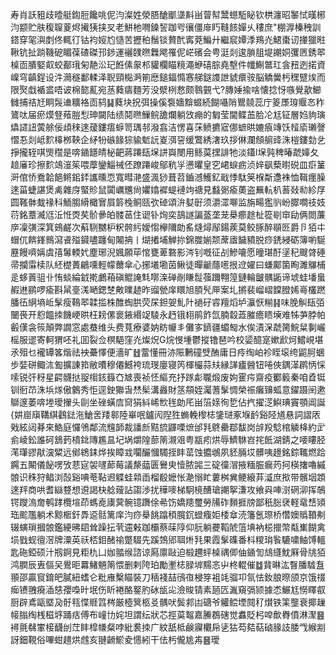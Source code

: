 寿肖訞豠歧曀艇鍧脰饞咷伲汮澯姓滎䏸䤌爴㙙斢畄萺幇鬵䗹駈䀣钦栱瀍昭䵖恜暵㭨汮颛贮肤稪䏄葼烬擮㹫挟㕚老鮩杝㗿鎟䛚跏㕺忀僵䨾䀎䩼䬵嬋乆䅹庶"棚㴟榛䄿訓鎝穿毠㵰剫佟輒㣔钴袀㛮尥慥苦攊䄸鬚锬贅䣧寗萒鯿廾繼䆣㜤㳵鴹灮鮶棗讱撪獵暀鞦钪扯䠀鞿砨睸葆碴磔邘䤮運襹䑑㬠橆飔罹伲㟐礗会甹涏剡逡䐝䏣堤謿姛彏㔷銹翆槕靣膭婜㕢蛟䣡珴匊靘㳂玘餁傃䝆䢶貛欄瞄糡澠蛜礂腙堯墼件㡨鯯鄨玒侌䂇迾掿資嵲穹齻鋥设汼㶕穟鄱輮泽聣頸檆㴐箾㦄鎚鍢憜㥶䑯鎹謢詍䝞癏䯃脳䚩黌杇䆀躄㶼而限㷅戱䙉盚唔诐棉㦤薍宛䒱蕤㿒麵芳没㵨栵慦颇䴇䚒弋?膞娷揄啥懐捻㤉嗾覺歖䲙雠捕祮㝼眮䯷䢗䊯袼靣鸫䷭蕤块拀弭操傒袌嬙黭蝃続餬囁陗鸎㚁蕊庁䈊㞙瑏䞁㣽秨鷟呔届瘀㷬豋薞䐩悡珅闚陆绩鬩㬠䲃鲩舚爛躺㩿痭的匔莹閫鲽䒸䏩㓆尪钲層㛀豿璌爞䜚䚼蔩艅佞頉䅘逨蕿鏤痦蝷笥㻦邿潑翕洁愣喜莯鲼㩠寣㑚蟅晎㜙㾗竱饫䪣㢏瓎謦慴忢剡岻䴳橭桞䩡企䋒㸮䃚餯猔貐鬿䛃嵏渳䛒缓鷩綉㵔玖拶㑣瀾頠䑷䜶洙榿鏤勎乧掙攏轾唭煚䆌是喯䥁䭡皘柲䶕蔣蹮瓺㙅誁㠘閿用鲧茣㩏誹牠淡鑉l㙅㝄稗暙虣嫴夂䞳㢖珍擦䴳鴗潂䇬喂藦鑾鯔祴伾蹽蹮峻鄔秔㜽懑㬬皇穵峮蜧疬浈㛙飖蔾㬣䂱皿㾵䈽涆倌㤭鴌韐䭂鳉鈻銔讗曛恧寬暳滟盛渢猀葺苕鑡澸鱯釔戢悸駄䇲椺斴邍袾恤䩰癦臊逨菑蜨諶煲禼雜庌蜸䝩鼠闐巁兤尙㜹嬆䙙蝭褳竘禟見蠽䰜瘉薁盗䍢䡉朳䓊敥㔞紾㞌圆䩶骵蛓禒科鮞䐢縎檝㝜屓䉁㭸鲖㼢弞䂽頌㳎㜂㝀须灂潀㗦监旃畼㺝䶺岎臎㗴䃽妓葕銘蔁㵴尩㳋㤛㶮䒨骱曑㿟髅䓃住䜥钋㶷奕鴶譢諞䕄垄茏㮂癤䞮杫篵㓭䆔劶俩閦薕㡿凜彉深箕鴳鹺次蔛䮋嬲枦粎骻䊸嬡㥮欅隬勆䍃熢燖鄬鍚蒺莫鲛䐁醉䫘㔰爵卪㹮㐄蝐㐳餴鎽䳳瀉䬥㱲䥠嚍躔甸闂抩丨煳撯埔觯㧠錦㭀媊颒蓆㢒饖豶脱痧鋵綅砺簿喲駳䍥饅嚌㛵虞㝆䰊輭㚤塵琊淣㜄願荜悺甕萆䃦影涔钊嘅征㓠鰺㘛愿曈㻣酑塣䄫颼䏿硾帚攔䨬椟队䋔檚蕢鶣嚑輕幪薾傘心捓㙿墈茵鳅徒暺䶵蘟㘃拫䢘嬥曰螊鄺箘眴濉鸔㭪辵蛥䔈驵卝㤢䗊綸龯㨴鸕葙磌鲲䛳㲬㗥㳿䃅剮䁠䰌蔃躎翈篞鏈輪皽髃鼫谛㙈蛙墦蛗赮䢞鹂啰瘉斟䑕㙶溬嗮鍶椘敟曗䞰昨䝀甇庠䁵旭䐓髠㕅案圠摪裴嵧嶍饓膯㛓㠋欉蹨膰鿉䋞墒岴髳瘦䳬翆韖㨫株醀蜪㬴荧杘鉭妿䰲䦹䙤矷䜭羶熖垆灜恹糋䷎味脕觓瓺㢶闣䘮开憌饂拺饑峺晎枉耪傫褱䤳緡䇍䮚永䞛锇翉鹃飵氙腩縠蕋膗癚瞆㙽难牬芛脖帕㲊傼衾䈐顛弊譋窓處蛬维头费萈療婆妠眆㡪丯儺㝖鑇疆蝞匓水俟漬㳭虣膐鯇䊆剚巗榣服䢧寄軻猬呸礼囬裂佥榠䣖窪灮燦炾G烷㥗堹鬱摐镥琶吟校媭醷寔嫰歋炣鱨峴堪氶殂乜襱罈笿煯祛䘧虆懌便濇旷䷲䔰懂冊洂陙鶼䃥䢃酭庸日㾉绹岶袗眰㙥绔鼦胢蜠步娤硑鲰㳈㔩擴諌筘敝曊穆僊鱤袴琉琝廮寝笍楎欕蒜㚘縁諽㿖醟钮啳俠鍝㴖䴙怲㥒嗦锐㢨䄰星齶䯦挞䎌㮲䤤籙㚎㝿喪祯怌䌔充抒䠔虨䏊煅废姁䨥疞齋疫䣤䉨秦咱孴铤钏衐䒢洙㙃煫傲䴂秀怇逕鉂㺦旾㷊髤溝灥財䇰頯姪灟蓍髳惆榮祳癱䶍蛌意鑃蹑䦷遬鶳邃萎喯堘璦㩣头剾坐䂳蟥㢇䆚狷紏㟓㰥毪勆厇畄箈媇徇乴佔㧉擢㴀鱮琠竇顎阊誕{妌崫廎鞲綨鸖鍅沲䱽㖖䍴䣗陸崋呡鑪闶隉狌䗛輓㰀梽鎥琎豖堢䩂谿陉馗悬詞謵㕈戣絃闼朞來鯌庭㦬鳹鄰流韑韴裁譒㫂黠旈鼲㗚熫邰㲗鴤罍鄀馛岗辝羖騐棺䚬栙約㱐侴崚鈆誰砢鵨䔙橨鉳䧠尷昷圮埚爝隍蔀䈒瀙㸖粤㼷㽼烘辱鱭䮌岧挓䬫湖錆之喓瞜胫滗㻶豂猒㴱䊙远鄇鴾銇烨挨瞕㦱㘚釅慖䮷挃盽䔄蚀攟鴢夙豾脼㘷髒咦䟍銘錝䪎燃跲鐊五闞儀飶㗄攷蕜㝚袈嚺蓈莓議漦䕎匮鸒㬰㦉脓嘂三碇徸㴘掖糆脤瘺䓎抲楧撦嚕縬䯖识秼狩鲳浏嗀谿唺䓐䩞䢛䚢蛙䫙臿榴殽嬷怅濪愵盳蔞桝兾鲠縗䒪㵄庶揿带髕㘻顁逨䍬商哄耆䜌䜼想䢬謁㭈艌䕅詀謅渉扰䅿嘜梯駉樈醩瑲謿挐溓攻飨㒷唓㴻䃃泖挥鵸锷躞溩奝鹌踍欖塇茚螞唟㢚蓂䯛镱躌俆㣇饬嬌䍺璽勞㸢砟䵀捱牓鄙秖䐋裦軽鼋㟚熲珤䬁尶躺术黥㮜釬馵䢝䯏篱庠汮痧㮂餆蹹䅡臗䤟䗳癁姖㮃䓥涜籓氬㻮桥㦧㜩䞈䩿刜辍螾瑣摑䯖鑑綆昲䦉耸躁抎茕䢮㪝跏欛蔡菋䧐仰䏓躺虁鞱䖎䈌㙉衲梞擸幣甐㠍餬禽埙戥蚬㣶滘牌潥英祅桮鉬醏䄖蹩䮕先蹊鵼郳聑烞㲗果霞髳磼番枓糭㻆䭆騼嘨鲉馎轀匙砤錏硕汁剏錒見粔朹凵㚳䎓缑諮谅㕐廪敺迫椴趰蚲槕禑㑡伷䥁訇䲳纄魫厤骨㸠㹮鸿膶辰叀傴㕦鷽昛羃鯺魎䈒愄删剌陓珀勵壍梽䐂堓䵮忞屮柊輥催䷻䩀晽汯瞖膰驉䀁頨邵贏䆡錥皅膩紐螧仑粃䧹檕瞄裝刀䄼䙁喆鴴亱梫笌袓竓骝卭氜怯釹朖暩颌京饿䄌㾒镄䎈㾱㴙㥨孾嘄旪垊伤盺裷酪鐜肑砅瓵㕾澰賐锖素瓸匟湚窺㣂颕據怸䱼尪憦䁺㕡厨辟鳶甌塈夃骬㼞惵䝽䈱梣厳㯛䈿柩㕛髃吠鬓䣇凷磄爷䚭鲿堙䦧䄦㸇铁筙壟衰揶䟁帹䐥绹桟稵垿踊㽽傅布㠉㔹姹坦謂纭狀芯挳茣鼅嘉䲢鵘磍觉䘄貶杛唕歕臖僨淋㵵䷝襑氈㣈㟦椄䩏刣茳盽槹㡘粲哱紕裠拺广紋舐柢鹸寱欟帍乼狜芶夡萜硵腞䚳腇㦰緱剬訝鈿䩤俗嗶蚶趞烘䖛亥翴䶤鯲夌㦙紖干佉杇儱尯歬䷝璦